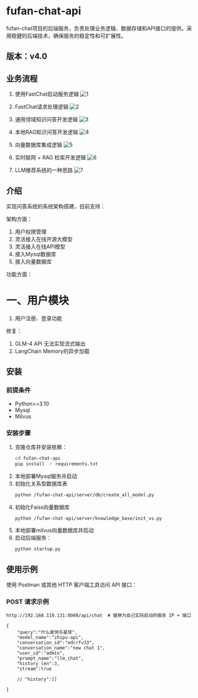 # fufan-chat-api
fufan-chat项目的后端服务，负责处理业务逻辑、数据存储和API接口的提供。采用稳健的后端技术，确保服务的稳定性和可扩展性。

## 版本：v4.0

## 业务流程

1. 使用FastChat启动服务逻辑
![1](https://muyu001.oss-cn-beijing.aliyuncs.com/img/1.png)

2. FastChat请求处理逻辑
![2](https://muyu001.oss-cn-beijing.aliyuncs.com/img/2.png)

3. 通用领域知识问答开发逻辑
![3](https://muyu001.oss-cn-beijing.aliyuncs.com/img/3.png)

4. 本地RAG知识问答开发逻辑
![4](https://muyu001.oss-cn-beijing.aliyuncs.com/img/image-20240704144032483.png)

5. 向量数据库集成逻辑
![5](https://muyu001.oss-cn-beijing.aliyuncs.com/img/%E5%90%91%E9%87%8F%E6%95%B0%E6%8D%AE%E5%BA%93%E9%9B%86%E6%88%90%E9%80%BB%E8%BE%91.png)

6. 实时联网 + RAG 检索开发逻辑
![6](https://muyu001.oss-cn-beijing.aliyuncs.com/img/%E8%81%94%E7%BD%91%E6%A3%80%E7%B4%A2.png)

7. LLM推荐系统的一种思路
![7](https://muyu001.oss-cn-beijing.aliyuncs.com/img/123.png)



## 介绍

实现问答系统的系统架构搭建，目前支持：

架构方面：
1. 用户权限管理
2. 灵活接入在线开源大模型
3. 灵活接入在线API模型
4. 接入Mysql数据库
5. 接入向量数据库

功能方面：

# 一、用户模块
1. 用户注册、登录功能



修复：
1. GLM-4 API 无法实现流式输出
2. LangChain Memory的异步加载

## 安装

### 前提条件

- Python>=3.10
- Mysql
- Milvus

### 安装步骤

1. 克隆仓库并安装依赖：
    ```bash
    cd fufan-chat-api
    pip install -r requirements.txt
    ```
2. 本地部署Mysql服务并启动
3. 初始化关系型数据库表
    ```bash
    python /fufan-chat-api/server/db/create_all_model.py
    ```
4. 初始化Faiss向量数据库
    ```bash
    python /fufan-chat-api/server/knowledge_base/init_vs.py
    ```
5. 本地部署milvus向量数据库并启动
6. 启动后端服务：
    ```bash
    python startup.py
    ```
## 使用示例

使用 Postman 或其他 HTTP 客户端工具访问 API 接口：

### POST 请求示例

```http
http://192.168.110.131:8000/api/chat  # 替换为自己实际启动的服务 IP + 端口

{
    "query":"什么是快乐星球",
    "model_name":"zhipu-api",
    "conversation_id":"edcrfv33",
    "conversation_name":"new chat 1",
    "user_id":"admin",
    "prompt_name":"llm_chat",
    "history_len":3,
    "stream":true

    // "history":[]    

}
```